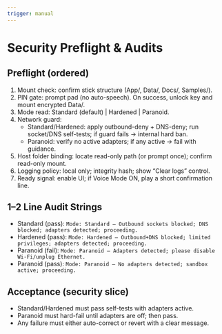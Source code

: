 ```yaml
---
trigger: manual
---
```


# Security Preflight & Audits

## Preflight (ordered)
1) Mount check: confirm stick structure (App/, Data/, Docs/, Samples/).
2) PIN gate: prompt pad (no auto-speech). On success, unlock key and mount encrypted Data/.
3) Mode read: Standard (default) | Hardened | Paranoid.
4) Network guard:
   - Standard/Hardened: apply outbound-deny + DNS-deny; run socket/DNS self-tests; if guard fails → internal hard ban.
   - Paranoid: verify no active adapters; if any active → fail with guidance.
5) Host folder binding: locate read-only path (or prompt once); confirm read-only mount.
6) Logging policy: local only; integrity hash; show “Clear logs” control.
7) Ready signal: enable UI; if Voice Mode ON, play a short confirmation line.

## 1–2 Line Audit Strings
- Standard (pass): `Mode: Standard — Outbound sockets blocked; DNS blocked; adapters detected; proceeding.`
- Hardened (pass): `Mode: Hardened — Outbound+DNS blocked; limited privileges; adapters detected; proceeding.`
- Paranoid (fail): `Mode: Paranoid — Adapters detected; please disable Wi-Fi/unplug Ethernet.`
- Paranoid (pass): `Mode: Paranoid — No adapters detected; sandbox active; proceeding.`

## Acceptance (security slice)
- Standard/Hardened must pass self-tests with adapters active.
- Paranoid must hard-fail until adapters are off; then pass.
- Any failure must either auto-correct or revert with a clear message.
